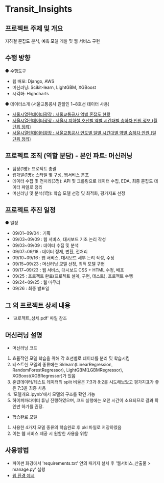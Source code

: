 # Transit_Insights


## 프로젝트 주제 및 개요
  지하철 혼잡도 분석, 예측 모델 개발 및 웹 서비스 구현


## 수행 방향
  ● 수행도구
  - 웹 배포: Django, AWS
  - 머신러닝: Scikit-learn, LightGBM, XGBoost
  - 시각화: Highcharts

  ● 데이터소개 (서울교통굥사 관할인 1~8호선 데이터 사용)
  - [서울시열린데이터광장 : 서울교통공사 역별 혼잡도 현황](https://data.seoul.go.kr/dataList/OA-12928/F/1/datasetView.do)
  - [서울시열린데이터광장 : 서울시 지하철 호선별 역별 시간대별 승하차 인원 정보 (월단위 정리)](https://data.seoul.go.kr/dataList/OA-12252/S/1/datasetView.do )
  - [서울시열린데이터광장 : 서울교통공사 연도별 일별 시간대별 역별 승하차 인원 (일단위 정리)](https://data.seoul.go.kr/dataList/OA-12921/F/1/datasetView.do)


## 프로젝트 조직 (역할 분담) - 본인 파트: 머신러닝
- 팀장(1명): 프로젝트 총괄
- 웹개발(1명): 스타일 및 구성, 웹서비스 분포
- 데이터 수집 및 전처리(3명): API 및 크롤링으로 데이터 수집, EDA, 최종 혼잡도 데이터 파일로 정리
- 머신러닝 및 분석(1명): 학습 모델 선정 및 최적화, 평가지표 선정


## 프로젝트 추진 일정
  ● 일정 
  - 09/01~09/04 : 기획
  - 09/03~09/09 : 웹 서비스, 대시보드 기초 논리 작성
  - 09/03~09/09 : 데이터 수집 및 분석
  - 09/07~09/18 : 데이터 정제, 변환, 전처리
  - 09/10~09/16 : 웹 서비스, 대시보드 세부 논리 작성, 수정
  - 09/15~09/23 : 머신러닝 모델 선정, 최적 모델 구현
  - 09/17~09/23 : 웹 서비스, 대시보드 CSS + HTML 수정, 배포
  - 09/25 : 프로젝트 완료(프로젝트 설계, 구현, 테스트), 프로젝트 수행
  - 09/24~09/25 : 웹 마무리
  - 09/26 : 최종 발표일


## 그 외 프로젝트 상세 내용
  - '프로젝트_상세.pdf' 파일 참조


## 머신러닝 설명
  - 머신러닝 코드
  1. 효율적인 모델 학습을 위해 각 호선별로 데이터를 분리 및 학습시킴
  2. 테스트한 모델의 종류에는 Sklearn(LinearRegression, RandomForestRegressor), LightGBM(LGBMRegressor), XGBoost(XGBRegressor)가 있음
  3. 훈련데이터/테스트 데이터의 split 비율은 7:3과 8:2를 시도해보았고 평가지표가 좋은 7:3을 최종 사용
  4. '모델개요.ipynb'에서 모델의 구조를 확인 가능
  5. 하이퍼파라미터 튜닝 진행하였으며, 코드 실행에는 오랜 시간이 소요되므로 결과 확인만 하기를 권장.
  
  - 학습완료 모델
  1. 사용한 4가지 모델 종류의 학습완료 후 pkl 파일로 저장하였음
  2. 이는 웹 서비스 제공 시 원할한 사용을 위함


## 사용방법
  - 파이썬 화경에서 'requirements.txt' 안의 패키지 설치 후 '웹서비스_산출물 > manage.py' 실행
  - [웹 환경 예시](https://www.youtube.com/watch?v=phZRdA8Wsik)
